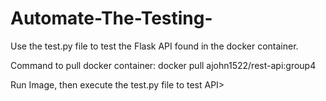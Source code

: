 # Automate-The-Testing-
Use the test.py file to test the Flask API found in the docker container.

Command to pull docker container: docker pull ajohn1522/rest-api:group4

Run Image, then execute the test.py file to test API>